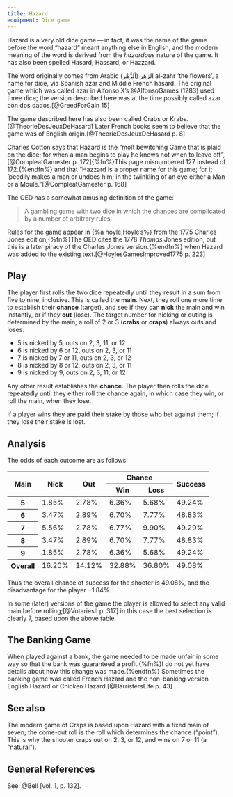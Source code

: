 ```yaml
---
title: Hazard
equipment: Dice game
---
```


<p class="lead">
<span class="aka">Hazard</span> is a very old dice game — in fact, it was the name of the game before the word “hazard” meant anything else in English, and the modern meaning of the word is derived from the <em>hazardous</em> nature of the game. It has also been spelled <span class="aka">Hasard</span>, <span class="aka">Hassard</span>, or <span class="aka">Hazzard</span>.
</p>

The word originally comes from Arabic <span lang="ar">الزهر</span> (<span lang="ar">اَلزَّهْر</span>) <span lang="ar-Latn">al-zahr</span> ‘the flowers’, a name for dice, via Spanish <span lang="es">azar</span> and Middle French <span lang="fr" class="aka">hasard</span>. The original game which was called <span lang="es">azar</span> in Alfonso X’s @AlfonsoGames (1283) used three dice; the version described here was at the time possibly called <span lang="es" class="aka">azar con dos dados</span>.[@GreedForGain 15]

<!--{%fn%}Sometimes ‘hazard’ refers to the specific die roll of {%dice 44%}.{%endfn%} CANNOT FIND MY SOURCE FOR THIS-->
The game described here has also been called <span class="aka">Crabs</span> or <span class="aka">Krabs</span>.[@TheorieDesJeuxDeHasard] Later French books seem to believe that the game was of English origin.[@TheorieDesJeuxDeHasard p. 8]

Charles Cotton says that Hazard is the “moſt bewitching Game that is plaid on the dice; for when a man begins to play he knows not when to leave off”,[@CompleatGamester p. 172]{%fn%}This page misnumbered 127 instead of 172.{%endfn%} and that “Hazzard is a proper name for this game; for it ſpeedily makes a man or undoes him; in the twinkling of an eye either a Man or a Mouſe.”[@CompleatGamester p. 168]

The <abbr class="initialism">OED</abbr> has a somewhat amusing definition of the game:

<blockquote class="epigraph">
A gambling game with two dice in which the chances are complicated by a number of arbitrary rules.
</blockquote>

Rules for the game appear in {%a hoyle,Hoyle’s%} from the 1775 Charles Jones edition,{%fn%}The <abbr class="initialism">OED</abbr> cites the 1778 _Thomas_ Jones edition, but this is a later piracy of the Charles Jones version.{%endfn%} when Hazard was added to the existing text.[@HoylesGamesImproved1775 p. 223]

## Play

The player first rolls the two dice repeatedly until they result in a sum from five to nine, inclusive. This is called the **main**. Next, they roll one more time to establish their **chance** (target), and see if they can **nick** the main and win instantly, or if they **out** (lose). The target number for nicking or outing is determined by the main; a roll of 2 or 3 (**crabs** or **craps**) always outs and loses:

- 5 is nicked by 5, outs on 2, 3, 11, or 12
- 6 is nicked by 6 or 12, outs on 2, 3, or 11
- 7 is nicked by 7 or 11, outs on 2, 3, or 12
- 8 is nicked by 8 or 12, outs on 2, 3, or 11
- 9 is nicked by 9, outs on 2, 3, 11, or 12

Any other result establishes the **chance**. The player then rolls the dice repeatedly until they either roll the chance again, in which case they win, or roll the main, when they lose.

If a player wins they are paid their stake by those who bet against them; if they lose their stake is lost.

## Analysis

The odds of each outcome are as follows:

<table class="table rule-last-col">
<thead>
<th rowspan="2">Main</th>
<th rowspan="2">Nick</th>
<th rowspan="2">Out</th>
<th colspan="2">Chance</th>
<th rowspan="2">Success</th>
</tr>
<tr>
<th>Win</th>
<th>Loss</th>
<tr>
</thead>
<tbody class="numeric table-group-divider">
<tr><th scope="row">5</th><td>1.85%</td><td>2.78%</td><td>6.36%</td><td>5.68%</td><td>49.24%</td></tr>
<tr><th scope="row">6</th><td>3.47%</td><td>2.89%</td><td>6.70%</td><td>7.77%</td><td>48.83%</td></tr>
<tr><th scope="row">7</th><td>5.56%</td><td>2.78%</td><td>6.77%</td><td>9.90%</td><td>49.29%</td></tr>
<tr><th scope="row">8</th><td>3.47%</td><td>2.89%</td><td>6.70%</td><td>7.77%</td><td>48.83%</td></tr>
<tr><th scope="row">9</th><td>1.85%</td><td>2.78%</td><td>6.36%</td><td>5.68%</td><td>49.24%</td></tr>
</tbody>
<tfoot class="numeric table-group-divider">
<tr>
<th scope="row">Overall</td>
<td class="bg-success text-white">16.20%</td>
<td class="bg-danger text-white">14.12%</td>
<td class="bg-success text-white">32.88%</td>
<td class="bg-danger text-white">36.80%</td>
<td>49.08%</td>
</tr>
</tfoot>
</table>

Thus the overall chance of success for the shooter is 49.08%, and the disadvantage for the player &minus;1.84%.

In some (later) versions of the game the player is allowed to select any valid main before rolling;[@VotariesII p. 317] in this case the best selection is clearly 7, based upon the above table.

## The Banking Game

When played against a bank, the game needed to be made unfair in some way so that the bank was guaranteed a profit.{%fn%}I do not yet have details about how this change was made.{%endfn%} Sometimes the banking game was called <span class="aka">French Hazard</span> and the non-banking version <span class="aka">English Hazard</span> or <span class="aka">Chicken Hazard</span>.[@BarristersLife p. 43]

<!--
@TheorieDesJeuxDeHasard suggests that some numbers were made into … TODO

I cannot find this supposed section now!

-->

<!-- 

Interesting entry on Hazard here: https://archive.org/details/bub_gb_LclKAAAAcAAJ/page/396/mode/2up?q=hazard

-->

## See also

The modern game of Craps is based upon Hazard with a fixed main of seven; the come-out roll is the roll which determines the chance (“point”). This is why the shooter craps out on 2, 3, or 12, and wins on 7 or 11 (a “natural”).

## General References

See: @Bell [vol. 1, p. 132].
